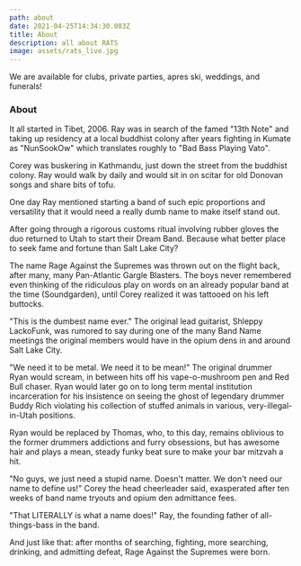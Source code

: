 ```yaml
---
path: about
date: 2021-04-25T14:34:30.083Z
title: About
description: all about RATS
image: assets/rats_live.jpg
---
```

We are available for clubs, private parties, apres ski, weddings, and funerals!

<h3>About</h3>
It all started in Tibet, 2006.  Ray was in search of the famed "13th Note" and taking up residency at a local buddhist colony after years fighting in Kumate as "NunSookOw" which translates roughly to "Bad Bass Playing Vato".

Corey was buskering in Kathmandu, just down the street from the buddhist colony.  Ray would walk by daily and would sit in on scitar for old Donovan songs and share bits of tofu. 

One day Ray mentioned starting a band of such epic proportions and versatility that it would need a really dumb name to make itself stand out. 

After going through a rigorous customs ritual involving rubber gloves the duo returned to Utah to start their Dream Band.  Because what better place to seek fame and fortune than Salt Lake City?  

The name Rage Against the Supremes was thrown out on the flight back, after many, many Pan-Atlantic Gargle Blasters.  The boys never remembered even thinking of the ridiculous play on words on an already popular band at the time (Soundgarden), until Corey realized it was tattooed on his left buttocks.

"This is the dumbest name ever." The original lead guitarist, Shleppy LackoFunk, was rumored to say during one of the many Band Name meetings the original members would have in the opium dens in and around Salt Lake City.

"We need it to be metal. We need it to be mean!" The original drummer Ryan  would scream, in between hits off his vape-o-mushroom pen and Red Bull chaser.  Ryan would later go on to long term mental institution incarceration for his insistence on seeing the ghost of legendary drummer Buddy Rich violating his collection of stuffed animals in various, very-illegal-in-Utah positions.  

Ryan would be replaced by Thomas, who, to this day, remains oblivious to the former drummers addictions and furry obsessions, but has awesome hair and plays a mean, steady funky beat sure to make your bar mitzvah a hit.

"No guys, we just need a stupid name. Doesn't matter. We don't need our name to define us!" Corey the head cheerleader said, exasperated after ten weeks of band name tryouts and opium den admittance fees.

"That LITERALLY is what a name does!" Ray, the founding father of all-things-bass in the band.

And just like that:  after months of searching, fighting, more searching, drinking, and admitting defeat, Rage Against the Supremes were born.